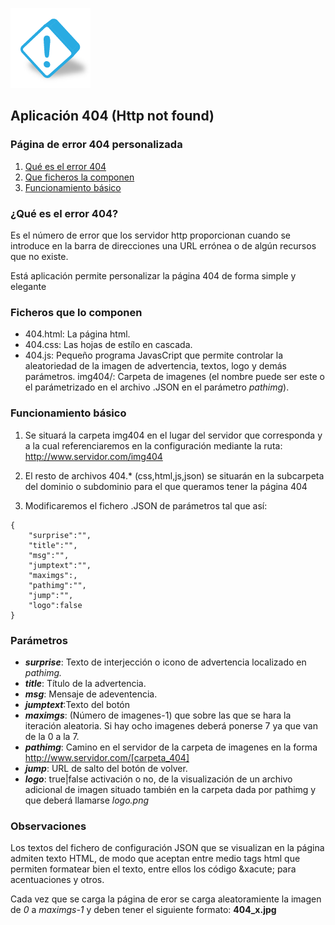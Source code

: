 ![Logo](img404/warning3.png)

## Aplicación 404 (Http not found)

### Página de error 404 personalizada

1. [Qué es el error 404](#queEs)
2. [Que ficheros la componen](#ficheros)
3. [Funcionamiento básico](#funcionamiento)

<a name="queEs"></a>
### ¿Qué es el error 404?
Es el número de error que los servidor http proporcionan cuando se introduce en la barra de direcciones una URL errónea o de algún recursos que no existe.

Está aplicación permite personalizar la página 404 de forma simple y elegante

<a name="ficheros"></a>

### Ficheros que lo componen

* 404.html: La página html.
* 404.css:  Las hojas de estílo en cascada.
* 404.js: Pequeño programa JavasCript que permite controlar la aleatoriedad de la imagen de advertencia, textos, logo y demás parámetros.
img404/: Carpeta de imagenes (el nombre puede ser este o el parámetrizado en el archivo .JSON en el parámetro *pathimg*).


<a name="funcionamiento"></a>

### Funcionamiento básico 
1. Se situará la carpeta img404 en el lugar del servidor que corresponda y a la cual referenciaremos en la configuración mediante la ruta:
http://www.servidor.com/img404

2. El resto de archivos 404.* (css,html,js,json) se situarán en la subcarpeta del dominio o subdominio para el que queramos tener la página 404

3. Modificaremos el fichero .JSON de parámetros tal que así:
~~~
{   
    "surprise":"", 
    "title":"",    
    "msg":"",
    "jumptext":"",
    "maximgs":,
    "pathimg":"",    
    "jump":"",
    "logo":false
}
~~~
### Parámetros
-   ***surprise***: Texto de interjección o icono de advertencia localizado en *pathimg.*
-   ***title***: Título de la advertencia.
-   ***msg***: Mensaje de adeventencia.
-   ***jumptext***:Texto del botón
-   ***maximgs***: (Número de imagenes-1) que sobre las que se hara la iteración aleatoria. Si hay ocho imagenes deberá ponerse 7 ya que van de la 0 a la 7.
-   ***pathimg***: Camino en el servidor de la carpeta de imagenes en la forma http://www.servidor.com/[carpeta_404]
-   ***jump***: URL de salto del botón de volver.
-   ***logo***: true|false activación o no, de la visualización de un archivo adicional de imagen situado también en la carpeta dada por pathimg y que deberá llamarse *logo.png*

### Observaciones
Los textos del fichero de configuración JSON que se visualizan en la página admiten texto HTML, de modo que aceptan entre medio tags html que permiten formatear bien el texto, entre ellos los código &xacute; para acentuaciones y otros.

Cada vez que se carga la página de eror se carga aleatoramiente la imagen de *0* a *maximgs-1* y deben tener el siguiente formato:
    **404_x.jpg**